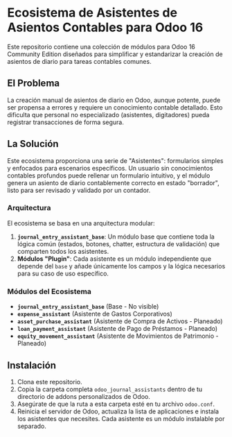# Ecosistema de Asistentes de Asientos Contables para Odoo 16

Este repositorio contiene una colección de módulos para Odoo 16 Community Edition diseñados para simplificar y estandarizar la creación de asientos de diario para tareas contables comunes.

## El Problema

La creación manual de asientos de diario en Odoo, aunque potente, puede ser propensa a errores y requiere un conocimiento contable detallado. Esto dificulta que personal no especializado (asistentes, digitadores) pueda registrar transacciones de forma segura.

## La Solución

Este ecosistema proporciona una serie de "Asistentes": formularios simples y enfocados para escenarios específicos. Un usuario sin conocimientos contables profundos puede rellenar un formulario intuitivo, y el módulo genera un asiento de diario contablemente correcto en estado "borrador", listo para ser revisado y validado por un contador.

### Arquitectura

El ecosistema se basa en una arquitectura modular:

1. **`journal_entry_assistant_base`**: Un módulo base que contiene toda la lógica común (estados, botones, chatter, estructura de validación) que comparten todos los asistentes.
2. **Módulos "Plugin"**: Cada asistente es un módulo independiente que depende del `base` y añade únicamente los campos y la lógica necesarios para su caso de uso específico.

### Módulos del Ecosistema

* **`journal_entry_assistant_base`** (Base - No visible)
* **`expense_assistant`** (Asistente de Gastos Corporativos)
* **`asset_purchase_assistant`** (Asistente de Compra de Activos - Planeado)
* **`loan_payment_assistant`** (Asistente de Pago de Préstamos - Planeado)
* **`equity_movement_assistant`** (Asistente de Movimientos de Patrimonio - Planeado)

## Instalación

1. Clona este repositorio.
2. Copia la carpeta completa `odoo_journal_assistants` dentro de tu directorio de addons personalizados de Odoo.
3. Asegúrate de que la ruta a esta carpeta esté en tu archivo `odoo.conf`.
4. Reinicia el servidor de Odoo, actualiza la lista de aplicaciones e instala los asistentes que necesites. Cada asistente es un módulo instalable por separado.
